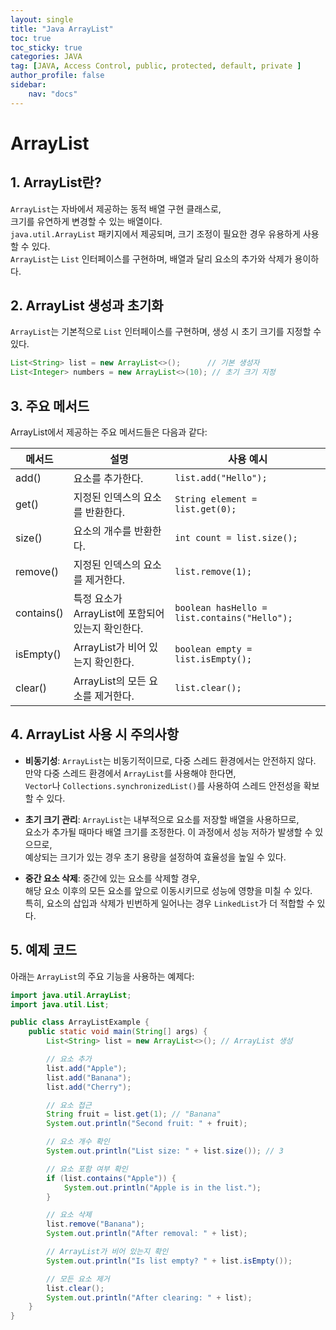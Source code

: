 ```yaml
---
layout: single
title: "Java ArrayList"
toc: true
toc_sticky: true
categories: JAVA
tag: [JAVA, Access Control, public, protected, default, private ]
author_profile: false
sidebar:
    nav: "docs"
---
```

# ArrayList

## 1. ArrayList란?

`ArrayList`는 자바에서 제공하는 동적 배열 구현 클래스로,<br/> 
크기를 유연하게 변경할 수 있는 배열이다.<br/>
`java.util.ArrayList` 패키지에서 제공되며, 크기 조정이 필요한 경우 유용하게 사용할 수 있다.<br/>
 `ArrayList`는 `List` 인터페이스를 구현하며, 배열과 달리 요소의 추가와 삭제가 용이하다.<br/>

## 2. ArrayList 생성과 초기화
`ArrayList`는 기본적으로 `List` 인터페이스를 구현하며, 생성 시 초기 크기를 지정할 수 있다.<br/>

```java
List<String> list = new ArrayList<>();      // 기본 생성자
List<Integer> numbers = new ArrayList<>(10); // 초기 크기 지정
```

## 3. 주요 메서드

ArrayList에서 제공하는 주요 메서드들은 다음과 같다:

| 메서드     | 설명                                              | 사용 예시                                    |
| ---------- | ------------------------------------------------- | -------------------------------------------- |
| add()      | 요소를 추가한다.                                  | `list.add("Hello");`                         |
| get()      | 지정된 인덱스의 요소를 반환한다.                  | `String element = list.get(0);`              |
| size()     | 요소의 개수를 반환한다.                           | `int count = list.size();`                   |
| remove()   | 지정된 인덱스의 요소를 제거한다.                  | `list.remove(1);`                            |
| contains() | 특정 요소가 ArrayList에 포함되어 있는지 확인한다. | `boolean hasHello = list.contains("Hello");` |
| isEmpty()  | ArrayList가 비어 있는지 확인한다.                 | `boolean empty = list.isEmpty();`            |
| clear()    | ArrayList의 모든 요소를 제거한다.                 | `list.clear();`                              |

## 4. ArrayList 사용 시 주의사항

* **비동기성**: `ArrayList`는 비동기적이므로, 다중 스레드 환경에서는 안전하지 않다. <br/>
만약 다중 스레드 환경에서 `ArrayList`를 사용해야 한다면, <br/>
`Vector`나 `Collections.synchronizedList()`를 사용하여 스레드 안전성을 확보할 수 있다.<br/>

* **초기 크기 관리**: `ArrayList`는 내부적으로 요소를 저장할 배열을 사용하므로, <br/>
요소가 추가될 때마다 배열 크기를 조정한다. 이 과정에서 성능 저하가 발생할 수 있으므로, <br/>
예상되는 크기가 있는 경우 초기 용량을 설정하여 효율성을 높일 수 있다.<br/>

* **중간 요소 삭제**: 중간에 있는 요소를 삭제할 경우,<br/>
해당 요소 이후의 모든 요소를 앞으로 이동시키므로 성능에 영향을 미칠 수 있다. <br/>
특히, 요소의 삽입과 삭제가 빈번하게 일어나는 경우 `LinkedList`가 더 적합할 수 있다.<br/>

## 5. 예제 코드
아래는 `ArrayList`의 주요 기능을 사용하는 예제다:

```java
import java.util.ArrayList;
import java.util.List;

public class ArrayListExample {
    public static void main(String[] args) {
        List<String> list = new ArrayList<>(); // ArrayList 생성

        // 요소 추가
        list.add("Apple");
        list.add("Banana");
        list.add("Cherry");

        // 요소 접근
        String fruit = list.get(1); // "Banana"
        System.out.println("Second fruit: " + fruit);

        // 요소 개수 확인
        System.out.println("List size: " + list.size()); // 3

        // 요소 포함 여부 확인
        if (list.contains("Apple")) {
            System.out.println("Apple is in the list.");
        }

        // 요소 삭제
        list.remove("Banana");
        System.out.println("After removal: " + list);

        // ArrayList가 비어 있는지 확인
        System.out.println("Is list empty? " + list.isEmpty());

        // 모든 요소 제거
        list.clear();
        System.out.println("After clearing: " + list);
    }
}
```
